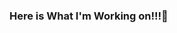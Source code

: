 ### Here is What I'm Working on!!!👋

<!--
**revuribhanuteja/revuribhanuteja** is a ✨ _special_ ✨ repository because its `README.md` (this file) appears on your GitHub profile.

<a href="https://www.linkedin.com/in/bhanu-teja-revuri-b14148190/">
  <img align="left" alt="akd's Linkdein" width="100px" src="https://img.shields.io/badge/Linkedin-0A66C2?style=for-the-badge&logo=Linkedin&logoColor=white" />
</a>

Here are some ideas to get you started:

- 🔭 I’m currently working on ...
- 🌱 I’m currently learning ...
- 👯 I’m looking to collaborate on ...
- 🤔 I’m looking for help with ...
- 💬 Ask me about ...
- 📫 How to reach me: ...
- 😄 Pronouns: ...
- ⚡ Fun fact: ...
-->

